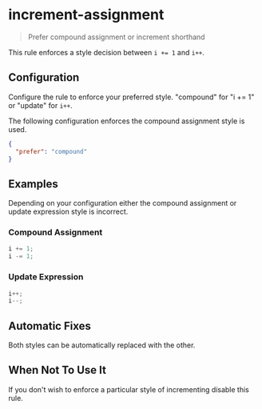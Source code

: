 # increment-assignment

> Prefer compound assignment or increment shorthand

This rule enforces a style decision between `i += 1` and `i++`.

## Configuration

Configure the rule to enforce your preferred style. "compound" for "i += 1" or "update" for `i++`.

The following configuration enforces the compound assignment style is used.

```json
{
  "prefer": "compound"
}
```

## Examples

Depending on your configuration either the compound assignment or update expression style is incorrect.

### Compound Assignment

```js
i += 1;
i -= 1;
```

### Update Expression

```js
i++;
i--;
```

## Automatic Fixes

Both styles can be automatically replaced with the other.

## When Not To Use It

If you don't wish to enforce a particular style of incrementing disable this rule.
